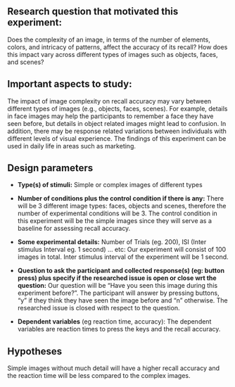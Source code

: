 ## Research question that motivated this experiment:

Does the complexity of an image, in terms of the number of elements, colors, and intricacy of patterns,
affect the accuracy of its recall? How does this impact vary across different types of images such as objects,
faces, and scenes?

## Important aspects to study:

The impact of image complexity on recall accuracy may vary between different types of images (e.g.,
objects, faces, scenes). For example, details in face images may help the participants to remember a face
they have seen before, but details in object related images might lead to confusion. In addition, there may
be response related variations between individuals with different levels of visual experience. The findings
of this experiment can be used in daily life in areas such as marketing.

## Design parameters

* **Type(s) of stimuli:** Simple or complex images of different types

* **Number of conditions plus the control condition if there is any:** There will be 3 different image
types: faces, objects and scenes, therefore the number of experimental conditions will be 3. The
control condition in this experiment will be the simple images since they will serve as a baseline for
assessing recall accuracy.


* **Some experimental details:** Number of Trials (eg. 200), ISI (Inter stimulus Interval eg. 1 second) …
etc: Our experiment will consist of 100 images in total. Inter stimulus interval of the experiment will
be 1 second.


* **Question to ask the participant and collected response(s) (eg: button press) plus specify if the
researched issue is open or close wrt the question:** Our question will be “Have you seen this image
during this experiment before?”. The participant will answer by pressing buttons, “y” if they think
they have seen the image before and “n” otherwise. The researched issue is closed with respect to
the question.

* **Dependent variables** (eg reaction time, accuracy): The dependent variables are reaction times to
press the keys and the recall accuracy.

## Hypotheses
Simple images without much detail will have a higher recall accuracy and the reaction time will be less
compared to the complex images.
